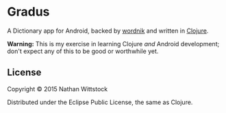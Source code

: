 # Gradus

A Dictionary app for Android, backed by [wordnik][] and written in [Clojure][].

**Warning:** This is my exercise in learning Clojure _and_ Android development;
don't expect any of this to be good or worthwhile yet.

## License

Copyright © 2015 Nathan Wittstock

Distributed under the Eclipse Public License, the same as Clojure.

[wordnik]: https://wordnik.com/
[Clojure]: http://clojure.org/
